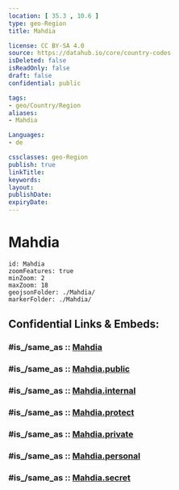 ```yaml
---
location: [ 35.3 , 10.6 ] 
type: geo-Region
title: Mahdia

license: CC BY-SA 4.0
source: https://datahub.io/core/country-codes
isDeleted: false
isReadOnly: false
draft: false
confidential: public

tags:
- geo/Country/Region
aliases:
- Mahdia

Languages:
- de

cssclasses: geo-Region
publish: true
linkTitle: 
keywords: 
layout: 
publishDate: 
expiryDate: 
---
```


# Mahdia

```leaflet
id: Mahdia
zoomFeatures: true 
minZoom: 2 
maxZoom: 18
geojsonFolder: ./Mahdia/
markerFolder: ./Mahdia/
```


## Confidential Links & Embeds: 

### #is_/same_as :: [Mahdia](/_Standards/Earth/Continent/Africa/Africa~North/Tunisia/governorates~Tunisia/Mahdia.md) 

### #is_/same_as :: [Mahdia.public](/_public/Earth/Continent/Africa/Africa~North/Tunisia/governorates~Tunisia/Mahdia.public.md) 

### #is_/same_as :: [Mahdia.internal](/_internal/Earth/Continent/Africa/Africa~North/Tunisia/governorates~Tunisia/Mahdia.internal.md) 

### #is_/same_as :: [Mahdia.protect](/_protect/Earth/Continent/Africa/Africa~North/Tunisia/governorates~Tunisia/Mahdia.protect.md) 

### #is_/same_as :: [Mahdia.private](/_private/Earth/Continent/Africa/Africa~North/Tunisia/governorates~Tunisia/Mahdia.private.md) 

### #is_/same_as :: [Mahdia.personal](/_personal/Earth/Continent/Africa/Africa~North/Tunisia/governorates~Tunisia/Mahdia.personal.md) 

### #is_/same_as :: [Mahdia.secret](/_secret/Earth/Continent/Africa/Africa~North/Tunisia/governorates~Tunisia/Mahdia.secret.md)

